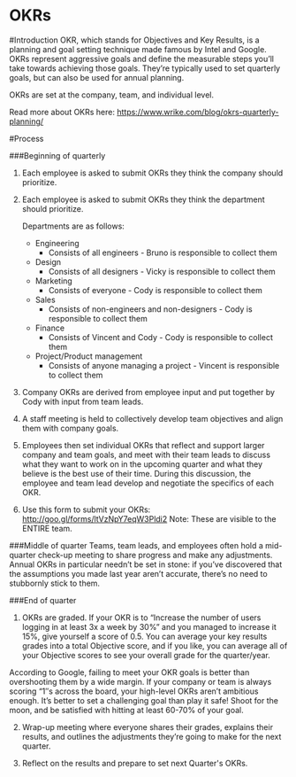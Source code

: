 OKRs
========

#Introduction
OKR, which stands for Objectives and Key Results, is a planning and goal setting technique made famous by Intel and Google. OKRs represent aggressive goals and define the measurable steps you’ll take towards achieving those goals. They’re typically used to set quarterly goals, but can also be used for annual planning.

OKRs are set at the company, team, and individual level.

Read more about OKRs here: https://www.wrike.com/blog/okrs-quarterly-planning/

#Process

###Beginning of quarterly

1. Each employee is asked to submit OKRs they think the company should prioritize.

2. Each employee is asked to submit OKRs they think the department should prioritize.

    Departments are as follows:

    - Engineering
        - Consists of all engineers - Bruno is responsible to collect them
    - Design
        - Consists of all designers - Vicky is responsible to collect them
    - Marketing
        - Consists of everyone - Cody is responsible to collect them
    - Sales
        - Consists of non-engineers and non-designers - Cody is responsible to collect them
    - Finance
        - Consists of Vincent and Cody - Cody is responsible to collect them
    - Project/Product management
        - Consists of anyone managing a project - Vincent is responsible to collect them


3. Company OKRs are derived from employee input and put together by Cody with input from team leads.

4.  A staff meeting is held to collectively develop team objectives and align them with company goals.

5. Employees then set individual OKRs that reflect and support larger company and team goals, and meet with their team leads to discuss what they want to work on in the upcoming quarter and what they believe is the best use of their time. During this discussion, the employee and team lead develop and negotiate the specifics of each OKR.

6. Use this form to submit your OKRs: http://goo.gl/forms/ltVzNpY7eqW3Pldi2
Note: These are visible to the ENTIRE team.

###Middle of quarter
Teams, team leads, and employees often hold a mid-quarter check-up meeting to share progress and make any adjustments. Annual OKRs in particular needn’t be set in stone: if you’ve discovered that the assumptions you made last year aren’t accurate, there’s no need to stubbornly stick to them.

###End of quarter

1. OKRs are graded. If your OKR is to “Increase the number of users logging in at least 3x a week by 30%” and you managed to increase it 15%, give yourself a score of 0.5. You can average your key results grades into a total Objective score, and if you like, you can average all of your Objective scores to see your overall grade for the quarter/year.

According to Google, failing to meet your OKR goals is better than overshooting them by a wide margin. If your company or team is always scoring “1″s across the board, your high-level OKRs aren’t ambitious enough. It’s better to set a challenging goal than play it safe! Shoot for the moon, and be satisfied with hitting at least 60-70% of your goal.

2. Wrap-up meeting where everyone shares their grades, explains their results, and outlines the adjustments they’re going to make for the next quarter.

3. Reflect on the results and prepare to set next Quarter's OKRs.
